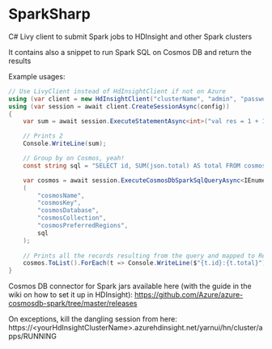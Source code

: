 # SparkSharp
C# Livy client to submit Spark jobs to HDInsight and other Spark clusters

It contains also a snippet to run Spark SQL on Cosmos DB and return the results

Example usages:

```csharp
// Use LivyClient instead of HdInsightClient if not on Azure
using (var client = new HdInsightClient("clusterName", "admin", "password"))
using (var session = await client.CreateSessionAsync(config))
{
    var sum = await session.ExecuteStatementAsync<int>("val res = 1 + 1\nprintln(res)");

    // Prints 2
    Console.WriteLine(sum);

    // Group by on Cosmos, yeah!
    const string sql = "SELECT id, SUM(json.total) AS total FROM cosmos GROUP BY id";

    var cosmos = await session.ExecuteCosmosDbSparkSqlQueryAsync<IEnumerable<Result>>
    (
        "cosmosName",
        "cosmosKey",
        "cosmosDatabase",
        "cosmosCollection",
        "cosmosPreferredRegions",
        sql
    );
    
    // Prints all the records resulting from the query and mapped to Result
    cosmos.ToList().ForEach(t => Console.WriteLine($"{t.id}:{t.total}"));
}
```

Cosmos DB connector for Spark jars available here (with the guide in the wiki on how to set it up in HDInsight): https://github.com/Azure/azure-cosmosdb-spark/tree/master/releases

On exceptions, kill the dangling session from here: https://\<yourHdInsightClusterName\>.azurehdinsight.net/yarnui/hn/cluster/apps/RUNNING
